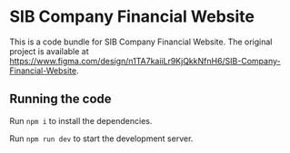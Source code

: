 
  # SIB Company Financial Website

  This is a code bundle for SIB Company Financial Website. The original project is available at https://www.figma.com/design/n1TA7kaiiLr9KjQkkNfnH6/SIB-Company-Financial-Website.

  ## Running the code

  Run `npm i` to install the dependencies.

  Run `npm run dev` to start the development server.
  